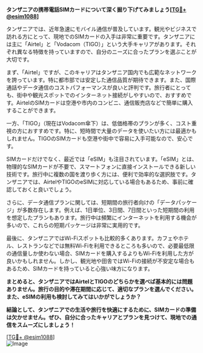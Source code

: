 **タンザニアの携帯電話SIMカードについて深く掘り下げてみましょう[[TG💪+ @esim1088](https://t.me/s/esim1088)]**

タンザニアでは、近年急速にモバイル通信が普及しています。観光やビジネスで訪れる方にとって、現地でのSIMカードの入手は非常に重要です。タンザニアには主に「Airtel」と「Vodacom（TIGO）」という大手キャリアがあります。それぞれ異なる特徴を持っていますので、自分のニーズに合ったプランを選ぶことが大切です。

まず、「Airtel」ですが、このキャリアはタンザニア国内でも広範なネットワークを誇っています。特に都市部では安定した通信品質が期待できます。また、国際通話やデータ通信のコストパフォーマンスが良いと評判です。旅行者にとっても、街中や観光スポットでのインターネット接続がしやすいので、おすすめです。AirtelのSIMカードは空港や市内のコンビニ、通信販売店などで簡単に購入することができます。

一方、「TIGO」（現在はVodacom傘下）は、低価格帯のプランが多く、コスト重視の方におすすめです。特に、短時間で大量のデータを使いたい方には最適かもしれません。TIGOのSIMカードも空港や街中で容易に入手可能なので、安心です。

SIMカードだけでなく、最近では「eSIM」も注目されています。「eSIM」とは、物理的なSIMカードが不要で、スマートフォンに直接インストールできる新しい技術です。旅行中に複数の国を渡り歩く方には、便利で効率的な選択肢です。タンザニアでは、AirtelやTIGOのeSIMに対応している場合もあるため、事前に確認しておくと良いでしょう。

さらに、データ通信プランに関しては、短期間の旅行者向けの「データパッケージ」が多数存在します。例えば、1日単位、3日間、7日間といった短期間の利用を想定したプランもあります。旅行中は頻繁にインターネットを利用する機会が多いので、これらの短期パッケージは非常に実用的です。

最後に、タンザニアではWi-Fiスポットも比較的多くあります。カフェやホテル、レストランなどでは無料Wi-Fiを利用できるところも多いので、必要最低限の通信量しか使わない場合、SIMカードを購入するよりもWi-Fiを利用した方が良いかもしれません。しかし、観光地や田舎ではWi-Fiの接続が不安定な場合もあるため、SIMカードを持っていると心強い味方になります。

**まとめると、タンザニアではAirtelとTIGOのどちらかを選べば基本的には問題ありません。旅行の目的や滞在期間に応じて、適切なプランを選んでください。また、eSIMの利用も検討してみてはいかがでしょうか？**

**結論として、タンザニアでの生活や旅行を快適にするために、SIMカードの準備は欠かせません。ぜひ、自分に合ったキャリアとプランを見つけて、現地での通信をスムーズにしましょう！**

[[TG💪+ @esim1088](https://t.me/s/esim1088)]  
![Image](https://i.postimg.cc/Y0z9fWf4/image.png)